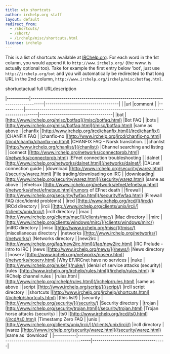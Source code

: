 ```yaml
---
title: wio shortcuts
author: irchelp.org staff
layout: default
redirect_from:
  - /shortcuts/
  - /short/
  - /irchelp/misc/shortcuts.html
license: irchelp
---
```


This is a list of shortcuts available at [IRChelp.org](http://irchelp.org/).
For each word in the 1st column, you would append it to
`http://www.irchelp.org/` (the www. is actually optional too). Take for example
the first entry below 'bot', just use `http://irchelp.org/bot` and you will
automatically be redirected to that long URL in the 2nd column,
`http://www.irchelp.org/irchelp/misc/botfaq.html`.

shortuctactual full URLdescription

|-----------|------------------------------------------------------------------------------------|------------------------------------|
|           |url                                                                                 |comment                             |
|-----------|------------------------------------------------------------------------------------|------------------------------------|
|bot        |[http://www.irchelp.org/misc/botfaq](/misc/botfaq.html)                             |Bot FAQ                             |
|bots       |[http://www.irchelp.org/misc/botfaq.html](/misc/botfaq.html)                        |same as above                       |
|chanfix    |[http://www.irchelp.org/ircd/chanfix.html](/ircd/chanfix/)                          |CHANFIX FAQ                         |
|chanfix-no |[http://www.irchelp.org/ircd/chanfix-no.html](/ircd/chanfix/chanfix-no.html)        |CHANFIX FAQ - Norsk translation.    |
|chanlist   |[http://www.irchelp.org/chanlist/](/chanlist/)                                      |Channel searching and listing       |
|connect    |[http://www.irchelp.org/networks/connectprob.html](/networks/connectprob.html)      |EFnet connection troubleshooting    |
|dalnet     |[http://www.irchelp.org/networks/dalnet.html](/networks/dalnet/)                    |DALnet connection guide             |
|download   |[http://www.irchelp.org/security/warez.html](/security/warez.html)                  |File trading/downloading on IRC     |
|downloading|[http://www.irchelp.org/security/warez.html](/security/warez.html)                  |same as above                       |
|efnetsux   |[http://www.irchelp.org/networks/efnet/efnetsux.html](/networks/efnet/efnetsux.html)|rumors of EFnet death               |
|firewall   |[http://www.irchelp.org/security/fwfaq.html](/security/fwfaq.html)                  |Firewall FAQ (dcc/identd problems)  |
|ircd       |[http://www.irchelp.org/ircd/](/ircd/)                                              |IRCd directory                      |
|ircii      |[http://www.irchelp.org/clients/unix/ircii/](/clients/unix/ircii/)                  |ircII directory                     |
|mac        |[http://www.irchelp.org/clients/mac/](/clients/mac/)                                |Mac directory                       |
|mirc       |[http://www.irchelp.org/clients/windows/mirc/](/clients/windows/mirc/)              |mIRC directory                      |
|misc       |[http://www.irchelp.org/misc/](/misc/)                                              |miscellaneous directory             |
|networks   |[http://www.irchelp.org/networks/](/networks/)                                      |Networks directory                  |
|new2irc    |[http://www.irchelp.org/faq/new2irc.html](/faq/new2irc.html)                        |IRC Prelude - intro to IRC          |
|news       |[http://www.irchelp.org/news/](/news/)                                              |News directory                      |
|noserv     |[http://www.irchelp.org/networks/noserv.html](/networks/noserv.html)                |Why EF/IRCnet have no services      |
|nuke       |[http://www.irchelp.org/nuke/](/nuke/)                                              |denial of service attacks (security)|
|rules      |[http://www.irchelp.org/irchelp/rules.html](/irchelp/rules.html)                    |# IRChelp channel rules             |
|rules.html |[http://www.irchelp.org/irchelp/rules.html](/irchelp/rules.html)                    |same as above                       |
|script     |[http://www.irchelp.org/script/](/script/)                                          |ircII script directory              |
|shortcuts  |[http://www.irchelp.org/irchelp/shortcuts.html](/irchelp/shortcuts.html)            |(this list!)                        |
|security   |[http://www.irchelp.org/security/](/security/)                                      |Security directory                  |
|trojan     |[http://www.irchelp.org/security/trojan.html](/security/trojan.html)                |Trojan horse attacks (security)     |
|ts0        |[http://www.irchelp.org/ircd/ts0.html](/ircd/ts0.html)                              |Timestamp Zero FAQ                  |
|unix       |[http://www.irchelp.org/clients/unix/ircii/](/clients/unix/ircii/)                  |ircII directory                     |
|warez      |[http://www.irchelp.org/security/warez.html](/security/warez.html)                  |same as 'download'                  |
|-----------|------------------------------------------------------------------------------------|------------------------------------|

